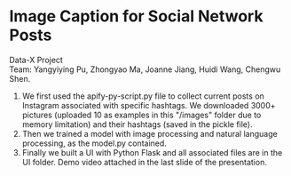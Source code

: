 # Image Caption for Social Network Posts
Data-X Project \
Team: Yangyiying Pu, Zhongyao Ma, Joanne Jiang, Huidi Wang, Chengwu Shen.

1. We first used the apify-py-script.py file to collect current posts on Instagram associated with specific hashtags. We downloaded 3000+ pictures (uploaded 10 as examples in this "/images" folder due to memory limitation) and their hashtags (saved in the pickle file).
2. Then we trained a model with image processing and natural language processing, as the model.py contained.
3. Finally we built a UI with Python Flask and all associated files are in the UI folder. Demo video attached in the last slide of the presentation.
